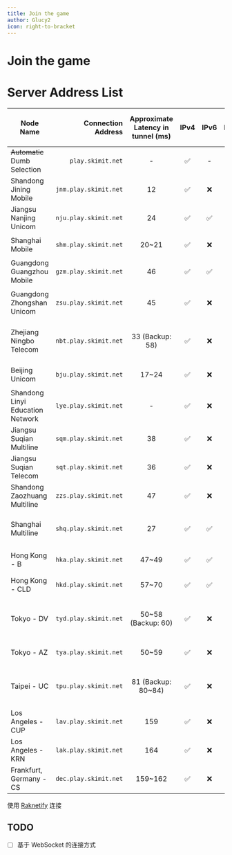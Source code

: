```yaml
---
title: Join the game
author: Glucy2
icon: right-to-bracket
---
```

# Join the game

# Server Address List

| Node Name                        |    Connection Address | Approximate Latency in tunnel (ms) | IPv4 | IPv6 | Raknetify |           Bedrock Edition (Address, Port)          | Remarks                                                        |
|----------------------------------|----------------------:|:----------------------------------:|:----:|:----:|:---------:|:--------------------------------------------------:|----------------------------------------------------------------|
| ~~Automatic~~ Dumb Selection     |     `play.skimit.net` |                  -                 |  ✅  |   -  |     ✅    |                         ❌                         |                                                                |
| Shandong Jining Mobile           | `jnm.play.skimit.net` |                 12                 |  ✅  |  ❌  |     ✅    |          `cn-sd-jn-0.skimit.net`, `19132`          |                                                                |
| Jiangsu Nanjing Unicom           | `nju.play.skimit.net` |                 24                 |  ✅  |  ✅  |     ✅    |          `cn-js-nj-0.skimit.net`, `19132`          |                                                                |
| Shanghai Mobile                  | `shm.play.skimit.net` |                20~21               |  ✅  |  ❌  |     ✅    |            `cn-sh-1.skimit.net`, `19132`           |                                                                |
| Guangdong Guangzhou Mobile       | `gzm.play.skimit.net` |                 46                 |  ✅  |  ✅  |     ✅    |          `cn-gd-gz-0.skimit.net`, `29132`          | IPv4 blocks connections outside of mainland China              |
| Guangdong Zhongshan Unicom       | `zsu.play.skimit.net` |                 45                 |  ✅  |  ❌  |     ✅    |     `cn-gd-zs-0.skimit.net`, `61418` or `62173`    |                                                                |
| Zhejiang Ningbo Telecom          | `nbt.play.skimit.net` |           33 (Backup: 58)          |  ✅  |  ❌  |     ✅    | `cn-zj-nb-0.skimit.net`, `19133` (Backup: `19132`) |                                                                |
| Beijing Unicom                   | `bju.play.skimit.net` |                17~24               |  ✅  |  ❌  |     ✅    |            `cn-bj-0.skimit.net`, `59132`           |                                                                |
| Shandong Linyi Education Network | `lye.play.skimit.net` |                  -                 |  ✅  |  ❌  |     ✅    |          `cn-sd-ly-0.skimit.net`, `19132`          |                                                                |
| Jiangsu Suqian Multiline         | `sqm.play.skimit.net` |                 38                 |  ✅  |  ❌  |     ✅    |          `cn-js-sq-0.skimit.net`, `29132`          | Blocks connections outside of mainland China                   |
| Jiangsu Suqian Telecom           | `sqt.play.skimit.net` |                 36                 |  ✅  |  ❌  |     ✅    |          `cn-js-sq-1.skimit.net`, `19132`          |                                                                |
| Shandong Zaozhuang Multiline     | `zzs.play.skimit.net` |                 47                 |  ✅  |  ❌  |     ✅    |                         ❌                         |                                                                |
| Shanghai Multiline               | `shq.play.skimit.net` |                 27                 |  ✅  |  ✅  |     ✅    |            `cn-sh-0.skimit.net`, `19132`           | Very limited capacity; Offline since 2024-05-29T19:58:09+08:00 |
| Hong Kong - B                    | `hka.play.skimit.net` |                47~49               |  ✅  |  ✅  |     ✅    |            `cn-hk-1.skimit.net`, `19132`           |                                                                |
| Hong Kong - CLD                  | `hkd.play.skimit.net` |                57~70               |  ✅  |  ✅  |     ✅    |            `cn-hk-0.skimit.net`, `19132`           | May go offline on 2025-05-02                                   |
| Tokyo - DV                       | `tyd.play.skimit.net` |         50~58 (Backup: 60)         |  ✅  |  ❌  |     ✅    |   `jp-13-0.skimit.net`, `19135` (Backup: `19134`)  | May go offline on 2026-06-11                                   |
| Tokyo - AZ                       | `tya.play.skimit.net` |                50~59               |  ✅  |  ❌  |     ✅    |            `jp-13-1.skimit.net`, `19132`           |                                                                |
| Taipei - UC                      | `tpu.play.skimit.net` |         81 (Backup: 80~84)         |  ✅  |  ❌  |     ✅    |   `tw-tp-0.skimit.net`, `19134` (Backup: `19133`)  | 2024-07-01T00:13:56+08:00下线                                  |
| Los Angeles - CUP                | `lav.play.skimit.net` |                 159                |  ✅  |  ❌  |     ✅    |            `us-ca-1.skimit.net`, `19132`           |                                                                |
| Los Angeles - KRN                | `lak.play.skimit.net` |                 164                |  ✅  |  ❌  |     ✅    |            `us-ca-0.skimit.net`, `19132`           |                                                                |
| Frankfurt, Germany - CS          | `dec.play.skimit.net` |               159~162              |  ✅  |  ❌  |     ✅    |            `de-he-0.skimit.net`, `19132`           |                                                                |

使用 [Raknetify](https://modrinth.com/plugin/raknetify) 连接

## TODO

- [ ] 基于 WebSocket 的连接方式
